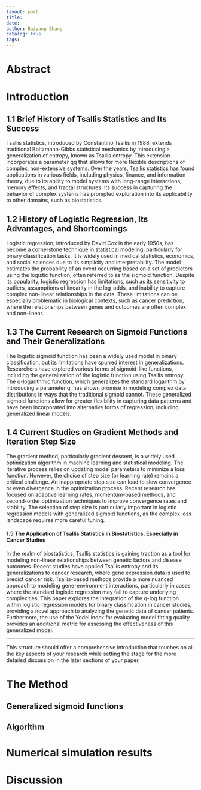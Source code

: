 ```yaml
---
layout: post
title: 
date: 
author: Baiyang Zhang
catalog: true
tags:
---
```


# Abstract


# Introduction


## 1.1 Brief History of Tsallis Statistics and Its Success

Tsallis statistics, introduced by Constantino Tsallis in 1988, extends traditional Boltzmann-Gibbs statistical mechanics by introducing a generalization of entropy, known as Tsallis entropy. This extension incorporates a parameter qq that allows for more flexible descriptions of complex, non-extensive systems. Over the years, Tsallis statistics has found applications in various fields, including physics, finance, and information theory, due to its ability to model systems with long-range interactions, memory effects, and fractal structures. Its success in capturing the behavior of complex systems has prompted exploration into its applicability to other domains, such as biostatistics.

## 1.2 History of Logistic Regression, Its Advantages, and Shortcomings

Logistic regression, introduced by David Cox in the early 1950s, has become a cornerstone technique in statistical modeling, particularly for binary classification tasks. It is widely used in medical statistics, economics, and social sciences due to its simplicity and interpretability. The model estimates the probability of an event occurring based on a set of predictors using the logistic function, often referred to as the sigmoid function. Despite its popularity, logistic regression has limitations, such as its sensitivity to outliers, assumptions of linearity in the log-odds, and inability to capture complex non-linear relationships in the data. These limitations can be especially problematic in biological contexts, such as cancer prediction, where the relationships between genes and outcomes are often complex and non-linear.

## 1.3 The Current Research on Sigmoid Functions and Their Generalizations

The logistic sigmoid function has been a widely used model in binary classification, but its limitations have spurred interest in generalizations. Researchers have explored various forms of sigmoid-like functions, including the generalization of the logistic function using Tsallis entropy. The q-logarithmic function, which generalizes the standard logarithm by introducing a parameter q, has shown promise in modeling complex data distributions in ways that the traditional sigmoid cannot. These generalized sigmoid functions allow for greater flexibility in capturing data patterns and have been incorporated into alternative forms of regression, including generalized linear models.

## 1.4 Current Studies on Gradient Methods and Iteration Step Size

The gradient method, particularly gradient descent, is a widely used optimization algorithm in machine learning and statistical modeling. The iterative process relies on updating model parameters to minimize a loss function. However, the choice of step size (or learning rate) remains a critical challenge. An inappropriate step size can lead to slow convergence or even divergence in the optimization process. Recent research has focused on adaptive learning rates, momentum-based methods, and second-order optimization techniques to improve convergence rates and stability. The selection of step size is particularly important in logistic regression models with generalized sigmoid functions, as the complex loss landscape requires more careful tuning.

#### 1.5 The Application of Tsallis Statistics in Biostatistics, Especially in Cancer Studies

In the realm of biostatistics, Tsallis statistics is gaining traction as a tool for modeling non-linear relationships between genetic factors and disease outcomes. Recent studies have applied Tsallis entropy and its generalizations to cancer research, where gene expression data is used to predict cancer risk. Tsallis-based methods provide a more nuanced approach to modeling gene-environment interactions, particularly in cases where the standard logistic regression may fail to capture underlying complexities. This paper explores the integration of the q-log function within logistic regression models for binary classification in cancer studies, providing a novel approach to analyzing the genetic data of cancer patients. Furthermore, the use of the Yodel index for evaluating model fitting quality provides an additional metric for assessing the effectiveness of this generalized model.

---

This structure should offer a comprehensive introduction that touches on all the key aspects of your research while setting the stage for the more detailed discussion in the later sections of your paper.







# The Method



## Generalized sigmoid functions


## Algorithm






# Numerical simulation results



# Discussion